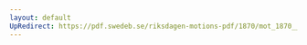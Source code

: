 ```yaml
---
layout: default
UpRedirect: https://pdf.swedeb.se/riksdagen-motions-pdf/1870/mot_1870__ak__00231/mot_1870__ak__00231_001.pdf
---
```

